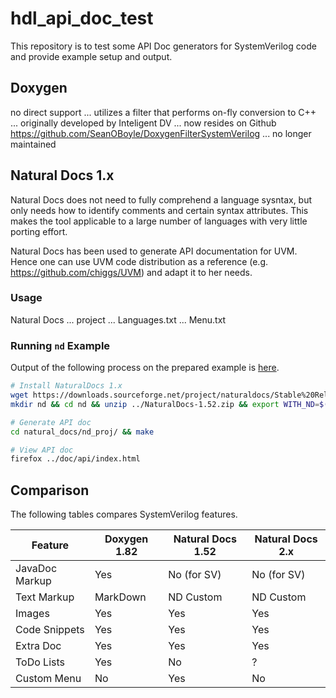 hdl_api_doc_test
================

This repository is to test some API Doc generators for SystemVerilog code and provide example setup and output.

Doxygen
-------

no direct support ... utilizes a filter that performs on-fly conversion to C++ ... originally developed by Inteligent DV
... now resides on Github https://github.com/SeanOBoyle/DoxygenFilterSystemVerilog ... no longer maintained

Natural Docs 1.x
----------------

Natural Docs does not need to fully comprehend a language sysntax, but only needs how to identify
comments and certain syntax attributes. This makes the tool applicable to a large number of languages
with very little porting effort.

Natural Docs has been used to generate API documentation for UVM. Hence one can use UVM code
distribution as a reference (e.g. https://github.com/chiggs/UVM) and adapt it to her needs.

### Usage ###

Natural Docs ... project ... Languages.txt ... Menu.txt

### Running `nd` Example ###

Output of the following process on the prepared example is [here](natural_docs/generated/api/index.html).

```bash
# Install NaturalDocs 1.x
wget https://downloads.sourceforge.net/project/naturaldocs/Stable%20Releases/1.52/NaturalDocs-1.52.zip
mkdir nd && cd nd && unzip ../NaturalDocs-1.52.zip && export WITH_ND=$(pwd)/NaturalDocs

# Generate API doc
cd natural_docs/nd_proj/ && make

# View API doc
firefox ../doc/api/index.html
```

Comparison
----------

The following tables compares SystemVerilog features.

Feature    | Doxygen 1.82  | Natural Docs 1.52   | Natural Docs 2.x
-----------|---------------|---------------------|--------------------
JavaDoc Markup |  Yes          | No (for SV)         | No (for SV)
Text Markup   |  MarkDown     | ND Custom           | ND Custom 
Images     |  Yes          |  Yes                | Yes
Code Snippets |  Yes         |  Yes                 | Yes
Extra Doc  |  Yes          |  Yes                | Yes
ToDo Lists |  Yes          |  No                 | ?
Custom Menu   |  No           |  Yes                | No

